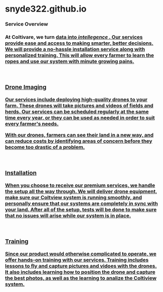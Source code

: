 # snyde322.github.io
<html>
<head>

</head>
<body>
<h3>Service Overview<h3>
  
<p>At Coltivare, we turn <u> data into <i> <b> intellegence .</b> </i> Our services provide ease and access to making smarter, better decisions. We will provide a no-hassle installation service along with personalized training. This will allow every farmer to learn the ropes and use our system with minute growing pains.</p>
  <br>
  <h3> Drone Imaging </h3>
  
  <p>Our services include deploying high-quality drones to your farm. These drones will take pictures and videos of fields and herds. Our services can be scheduled regularly at the same time every year, or they can be used as needed in order to suit every farmer's needs.</p>
  <p>With our drones, farmers can see their land in a new way, and can reduce costs by identifying areas of concern before they become too drastic of a problem.</p>
  <br>
  <h3> Installation </h3>
  
  <p> When you choose to receive our premium services, we handle the setup all the way through. We will deliver drone equipment, make sure our Coltview system is running smoothly, and personally ensure that our systems are completely in sync with your land. After all of the setup, tests will be done to make sure that no issues will arise while our system is in place. </p>
  <br>
  <h3>Training</h3>

  <p>Since our product would otherwise complicated to operate, we offer hands-on training with our services. Training includes lessons to fly and capture pictures and vidoes with the drones. It also includes learning how to position the drone and capture the best photos, as well as the learning to analize the Coltiview system.</p>

</body>
</html>
